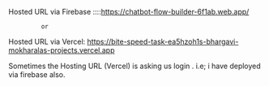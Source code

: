 
 Hosted URL via Firebase ::::https://chatbot-flow-builder-6f1ab.web.app/

             or 

 Hosted URL via Vercel: https://bite-speed-task-ea5hzoh1s-bhargavi-mokharalas-projects.vercel.app


 Sometimes the Hosting URL (Vercel) is asking us login . i.e; i have deployed via firebase also.
